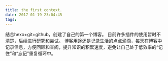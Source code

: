 ```yaml
---
title: the first context.
date: 2017-01-19 23:04:45
tags:
---
```

结合hexo+git+github，创建了自己的第一个博客。
目前许多插件的使用暂时不清楚，后续进行研究和尝试。
博客用途还是记录生活的点点滴滴，每天在博客中记录信息，方便回顾和查阅，提升知识的积累速度，避免让自己处于低效率的“记住”和“忘记”重复循环中。
